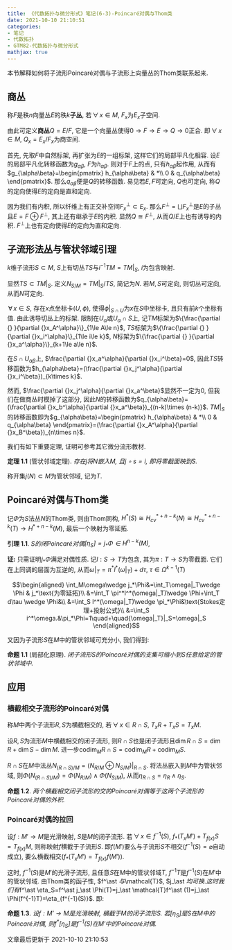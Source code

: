 ```yaml
---
title: 《代数拓扑与微分形式》笔记(6-3)-Poincaré对偶与Thom类
date: 2021-10-10 21:10:51
categories: 
- 笔记
- 代数拓扑
- GTM82-代数拓扑与微分形式
mathjax: true
---
```


本节解释如何将子流形Poincaré对偶与子流形上向量丛的Thom类联系起来.

商丛
----

称$F$是秩$n$向量丛$E$的秩$k$**子丛**, 若$\,\forall\,x\in M$,
$F_x$为$E_x$子空间.

由此可定义**商丛**$Q=E/F$,
它是一个向量丛使得$0\rightarrow F\rightarrow E\rightarrow Q\rightarrow 0$正合.
即$\,\forall\,x\in M$, $Q_x=E_x/F_x$为商空间.

首先, 先取$F$中自然标架, 再扩张为$E$的一组标架,
这样它们的局部平凡化相容. 设$E$的局部平凡化转移函数为$g_{\alpha\beta},$
$F$为$h_{\alpha\beta}.$ 则对于$F$上的点, 只有$h_{\alpha\beta}$起作用,
从而有$g_{\alpha\beta}=\begin{pmatrix}
            h_{\alpha\beta} & *\\
            0 & q_{\alpha\beta}
        \end{pmatrix}$. 那么$q_{\alpha\beta}$便是$Q$的转移函数.
易见若$E,F$可定向, $Q$也可定向, 称$Q$的定向使得$E$的定向是直和定向.

因为我们有内积, 所以纤维上有正交补空间$F_x^\perp\subset E_x$.
那么$F^\perp=\bigsqcup F_x^\perp$是$E$的子丛且$E=F\oplus F^\perp$,
其上还有继承于$E$的内积. 显然$Q\cong F^\perp$,
从而$Q/E$上也有诱导的内积. $F^\perp$上也有定向使得$E$的定向为直和定向.

子流形法丛与管状邻域引理
------------------------

$k$维子流形$S\subset M$, $S$上有切丛$TS$与$i^{-1}TM=TM|_S$,
$i$为包含映射.

显然$TS\subset TM|_S$. 定义$N_{S/M}=TM|_S/TS$, 简记为$N$. 若$M,S$可定向,
则切丛可定向, 从而$N$可定向.

$\,\forall\,x\in S$, 存在$x$点坐标卡$(U,\phi)$,
使得$\phi|_{S\cap U}$为$x$在$S$中坐标卡, 且只有前$k$个坐标有值.
由此诱导切丛上的标架. 限制在$U_\alpha$或$U_\alpha\cap S$上,
记$TM$标架为$\{\frac{\partial {} }{\partial {}x_A^\alpha}\}_{1\le A\le n}$,
$TS$标架为$\{\frac{\partial {} }{\partial {}x_i^\alpha}\}_{1\le i\le k}$,
$N$标架为$\{\frac{\partial {} }{\partial {}x_a^\alpha}\}_{k+1\le a\le n}$.

在$S\cap U_{\alpha\beta}$上,
$\frac{\partial {}x_a^\alpha}{\partial {}x_i^\beta}=0$,
因此$TS$转移函数为$h_{\alpha\beta}=(\frac{\partial {}x_j^\alpha}{\partial {}x_i^\beta})_{k\times k}$.

然而,
$\frac{\partial {}x_j^\alpha}{\partial {}x_a^\beta}$显然不一定为$0$,
但我们在做商丛时模掉了这部分,
因此$N$的转移函数为$q_{\alpha\beta}=(\frac{\partial {}x_b^\alpha}{\partial {}x_a^\beta})_{(n-k)\times (n-k)}$.
$TM|_S$的转移函数即为$g_{\alpha\beta}=\begin{pmatrix}
            h_{\alpha\beta} & *\\
            0 & q_{\alpha\beta}
        \end{pmatrix}=(\frac{\partial {}x_A^\alpha}{\partial {}x_B^\beta})_{n\times n}$.

我们有如下重要定理, 证明可参考其它微分流形教材.

**定理 1.1** (管状邻域定理). *存在$j$将$N$嵌入$M$, 且$j\circ s=i$, 即将零截面映到$S$.* 

称开集$j(N)\subset M$为管状邻域, 记为$T$.

Poincaré对偶与Thom类
--------------------

记$\Phi$为$S$法丛$N$的Thom类, 则由Thom同构,
$H^\ast (S)\cong H_{cv}^{\ast +n-k}(N)\cong H_{cv}^{\ast +n-k}(T)\rightarrow H^{\ast +n-k}(M)$,
最后一个映射为零延拓.

**引理 1.1**. *$S$的闭Poincaré对偶$[\eta_S]=j_\ast \Phi\in H^{n-k}(M)$,* 

**证:** 只需证明$j_\ast \Phi$满足对偶性质. 记$l:S\rightarrow T$为包含,
其为$\pi:T\rightarrow S$为零截面. 它们在上同调的层面为互逆的,
从而$\omega|_T=\pi^\ast l^\ast (\omega|_T)+d\tau$, $\tau\in \Omega^{k-1}(T)$

$$\begin{aligned}
                \int_M\omega\wedge j_*\Phi&=\int_T\omega|_T\wedge \Phi & j_*\text{为零延拓}\\
                &=\int_T \pi^*l^*(\omega|_T)\wedge \Phi+\int_T d\tau \wedge \Phi&\\
                &=\int_S l^*(\omega|_T)\wedge \pi_*\Phi&\text{Stokes定理+投射公式}\\
                &=\int_S i^*\omega.&\pi_*\Phi=1\quad+\quad{\omega|_T}|_S=\omega|_S
            \end{aligned}$$

又因为子流形$S$在$M$中的管状邻域可充分小, 我们得到:

**命题 1.1** (局部化原理). *闭子流形$S$的Poincaré对偶的支集可缩小到$S$任意给定的管状邻域中.* 

应用
----

### 横截相交子流形的Poincaré对偶

称$M$中两个子流形$R,S$为横截相交的, 若$\,\forall\,x\in R\cap S$,
$T_xR+T_xS=T_xM$.

设$R,S$为流形$M$中横截相交的闭子流形,
则$R\cap S$也是闭子流形且$\dim R\cap S=\dim R+\dim S-\dim M$.
进一步$\operatorname{codim}_M R\cap S=\operatorname{codim}_M R+\operatorname{codim}_M S$.

$R\cap S$在$M$中法丛$N_{(R\cap S)/M}=(N_{R/M}\oplus N_{S/M}) |_{R\cap S}$.
将法丛嵌入到$M$中为管状邻域,
则$\Phi(N_{(R\cap S)/M})=\Phi(N_{R/M})\wedge \Phi(N_{S/M})$,
从而$\eta_{R\cap S}=\eta_R\wedge \eta_S$.

**命题 1.2**. *两个横截相交闭子流形的交的Poincaré对偶等于这两个子流形的Poincaré对偶的外积.* 

### Poincaré对偶的拉回

设$f:M'\rightarrow M$是光滑映射, $S$是$M$的闭子流形.
若$\,\forall\,x\in f^{-1}(S)$, $f_\ast (T_x M')+T_{f(x)}S=T_{f(x)}M$,
则称映射$f$横截于子流形$S$.
即$f(M')$要么与子流形$S$不相交($f^{-1}(S)=\varnothing$自动成立),
要么横截相交($f_\ast (T_x M')=T_{f(x)}f(M')$).

这时, $f^{-1}(S)$是$M'$的光滑子流形, 且任意$S$在$M$中的管状邻域$T$,
$f^{-1}T$是$f^{-1}(S)$在$M'$中的管状邻域. 由Thom类的函子性,
$f^\ast $与$\mathcal{T}$, $j_\ast $均可换.
这时我们有$f^\ast \eta_S=f^\ast j_\ast \Phi(T)=j_\ast \mathcal{T}f^\ast (1)=j_\ast \Phi(f^{-1}T)=\eta_{f^{-1}(S)}$.
即:

**命题 1.3**. *设$f:M'\rightarrow M$是光滑映射, 横截于$M$的闭子流形$S$. 若$[\eta_S]$是$S$在$M$中的Poincaré对偶, 则$f^\ast [\eta_S]$是$f^{-1}(S)$在$M'$中的Poincaré对偶.* 

文章最后更新于 2021-10-10 21:10:53 
